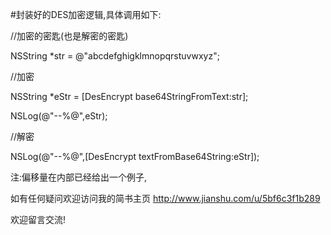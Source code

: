 
#封装好的DES加密逻辑,具体调用如下:

//加密的密匙(也是解密的密匙)

NSString *str = @"abcdefghigklmnopqrstuvwxyz";

//加密

NSString *eStr = [DesEncrypt base64StringFromText:str];

NSLog(@"--%@",eStr);

//解密

NSLog(@"--%@",[DesEncrypt textFromBase64String:eStr]);

注:偏移量在内部已经给出一个例子,

如有任何疑问欢迎访问我的简书主页 http://www.jianshu.com/u/5bf6c3f1b289 

欢迎留言交流!


